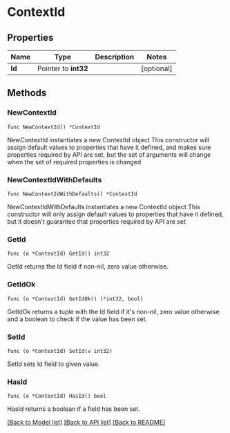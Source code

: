 # ContextId

## Properties

Name | Type | Description | Notes
------------ | ------------- | ------------- | -------------
**Id** | Pointer to **int32** |  | [optional]

## Methods

### NewContextId

`func NewContextId() *ContextId`

NewContextId instantiates a new ContextId object
This constructor will assign default values to properties that have it defined,
and makes sure properties required by API are set, but the set of arguments
will change when the set of required properties is changed

### NewContextIdWithDefaults

`func NewContextIdWithDefaults() *ContextId`

NewContextIdWithDefaults instantiates a new ContextId object
This constructor will only assign default values to properties that have it defined,
but it doesn't guarantee that properties required by API are set

### GetId

`func (o *ContextId) GetId() int32`

GetId returns the Id field if non-nil, zero value otherwise.

### GetIdOk

`func (o *ContextId) GetIdOk() (*int32, bool)`

GetIdOk returns a tuple with the Id field if it's non-nil, zero value otherwise
and a boolean to check if the value has been set.

### SetId

`func (o *ContextId) SetId(v int32)`

SetId sets Id field to given value.

### HasId

`func (o *ContextId) HasId() bool`

HasId returns a boolean if a field has been set.

[[Back to Model list]](../README.md#documentation-for-models) [[Back to API list]](../README.md#documentation-for-api-endpoints) [[Back to README]](../README.md)
